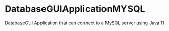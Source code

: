 # DatabaseGUIApplicationMYSQL
DatabaseGUI Application that can connect to a MySQL server using Java 11
